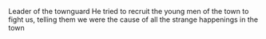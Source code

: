 Leader of the townguard
He tried to recruit the young men of the town to fight us, telling them we were the cause of all the strange happenings in the town
